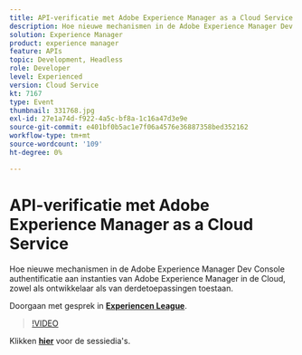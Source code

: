 ```yaml
---
title: API-verificatie met Adobe Experience Manager as a Cloud Service
description: Hoe nieuwe mechanismen in de Adobe Experience Manager Dev Console authentificatie aan instanties van Adobe Experience Manager in de Cloud, zowel als ontwikkelaar als van derdetoepassingen toestaan. Deze sessie is afgeleverd als onderdeel van de Adobe Developers Live Content-gebeurtenis.
solution: Experience Manager
product: experience manager
feature: APIs
topic: Development, Headless
role: Developer
level: Experienced
version: Cloud Service
kt: 7167
type: Event
thumbnail: 331768.jpg
exl-id: 27e1a74d-f922-4a5c-bf8a-1c16a47d3e9e
source-git-commit: e401bf0b5ac1e7f06a4576e36887358bed352162
workflow-type: tm+mt
source-wordcount: '109'
ht-degree: 0%

---
```


# API-verificatie met Adobe Experience Manager as a Cloud Service

Hoe nieuwe mechanismen in de Adobe Experience Manager Dev Console authentificatie aan instanties van Adobe Experience Manager in de Cloud, zowel als ontwikkelaar als van derdetoepassingen toestaan.

Doorgaan met gesprek in **[Experiencen League](https://adobe.ly/36Yd3v6)**.

>[!VIDEO](https://video.tv.adobe.com/v/331768/?quality=12&learn=on&hidetitle=true)

Klikken **[hier](/help/adobe-developers-live/assets/api-authentication.pdf)** voor de sessiedia&#39;s.
